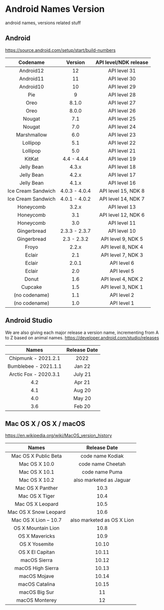 # Android Names Version
android names, versions related stuff

## Android 

https://source.android.com/setup/start/build-numbers

|Codename|	Version	|API level/NDK release|
| :---:  | :---:  | :---:|
|Android12|	12|	API level 31|
|Android11|	11|	API level 30|
|Android10|	10|	API level 29|
|Pie|	9|	API level 28|
|Oreo|	8.1.0|	API level 27|
|Oreo|	8.0.0|	API level 26|
|Nougat|	7.1|	API level 25|
|Nougat|	7.0|	API level 24|
|Marshmallow|	6.0|	API level 23|
|Lollipop|	5.1|	API level 22|
|Lollipop|	5.0|	API level 21|
|KitKat|	4.4 - 4.4.4|	API level 19|
|Jelly Bean|	4.3.x|	API level 18|
|Jelly Bean|	4.2.x|	API level 17|
|Jelly Bean|	4.1.x|	API level 16
|Ice Cream Sandwich|	4.0.3 - 4.0.4|	API level 15, NDK 8|
|Ice Cream Sandwich|	4.0.1 - 4.0.2|	API level 14, NDK 7|
|Honeycomb|	3.2.x|	API level 13|
|Honeycomb|	3.1|	API level 12, NDK 6|
|Honeycomb|	3.0|	API level 11|
|Gingerbread|	2.3.3 - 2.3.7|	API level 10|
|Gingerbread|	2.3 - 2.3.2|	API level 9, NDK 5|
|Froyo|	2.2.x|	API level 8, NDK 4|
|Eclair|	2.1|	API level 7, NDK 3|
|Eclair|	2.0.1|	API level 6|
|Eclair|	2.0|	API level 5|
|Donut|	1.6|	API level 4, NDK 2|
|Cupcake|	1.5|	API level 3, NDK 1|
|(no codename)|	1.1|	API level 2|
|(no codename)|	1.0|	API level 1|

## Android Studio

We are also giving each major release a version name, incrementing from A to Z based on animal names.
https://developer.android.com/studio/releases

| Names  | Release Date |
| :---:  | :---:  |
| Chipmunk - 2021.2.1  | 2022  |
| Bumblebee - 2021.1.1  | Jan 22  |
| Arctic Fox - 2020.3.1  | July 21  |
| 4.2  | Apr 21  |
| 4.1  | Aug 20  |
| 4.0  | May 20  |
| 3.6  | Feb 20  |

## Mac OS X / OS X / macOS

https://en.wikipedia.org/wiki/MacOS_version_history

| Names  | Release Date |
| :---:  | :---:  |
|Mac OS X Public Beta | code name Kodiak|
|Mac OS X 10.0 | code name Cheetah|
|Mac OS X 10.1 | code name Puma|
|Mac OS X 10.2 | also marketed as Jaguar|
|Mac OS X Panther | 10.3|
|Mac OS X Tiger | 10.4|
|Mac OS X Leopard | 10.5|
|Mac OS X Snow Leopard | 10.6|
|Mac OS X Lion – 10.7 | also marketed as OS X Lion|
|OS X Mountain Lion | 10.8|
|OS X Mavericks | 10.9|
|OS X Yosemite | 10.10|
|OS X El Capitan | 10.11|
|macOS Sierra | 10.12|
|macOS High Sierra | 10.13|
|macOS Mojave | 10.14|
|macOS Catalina | 10.15|
|macOS Big Sur | 11|
|macOS Monterey | 12|
